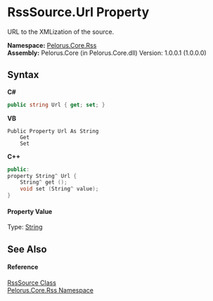 # RssSource.Url Property 
 

URL to the XMLization of the source.

**Namespace:**&nbsp;<a href="683C06D0">Pelorus.Core.Rss</a><br />**Assembly:**&nbsp;Pelorus.Core (in Pelorus.Core.dll) Version: 1.0.0.1 (1.0.0.0)

## Syntax

**C#**<br />
``` C#
public string Url { get; set; }
```

**VB**<br />
``` VB
Public Property Url As String
	Get
	Set
```

**C++**<br />
``` C++
public:
property String^ Url {
	String^ get ();
	void set (String^ value);
}
```


#### Property Value
Type: <a href="http://msdn2.microsoft.com/en-us/library/s1wwdcbf" target="_blank">String</a>

## See Also


#### Reference
<a href="98F30113">RssSource Class</a><br /><a href="683C06D0">Pelorus.Core.Rss Namespace</a><br />